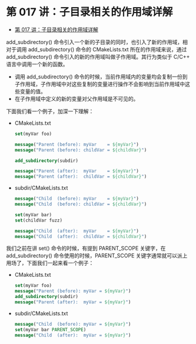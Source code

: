 # 第 017 讲：子目录相关的作用域详解
- [第 017 讲：子目录相关的作用域详解](#第-017-讲子目录相关的作用域详解)

add_subdirectory() 命令引入一个新的子目录的同时，也引入了新的作用域，相对于调用 add_subdirectory() 命令的 CMakeLists.txt 所在的作用域来说，通过 add_subdirectory() 命令引入的新的作用域叫做子作用域。其行为类似于 C/C++ 语言中调用一个新的函数。

- 调用 add_subdirectory() 命令的时候，当前作用域内的变量均会复制一份到子作用域，子作用域中对这些复制的变量进行操作不会影响到当前作用域中这些变量的值。
- 在子作用域中定义的新的变量对父作用域是不可见的。

下面我们看一个例子，加深一下理解：
- CMakeLists.txt
  ```cmake
  set(myVar foo)

  message("Parent (before): myVar    = ${myVar}")
  message("Parent (before): childVar = ${childVar}")

  add_subdirectory(subdir)

  message("Parent (after):  myVar    = ${myVar}")
  message("Parent (after):  childVar = ${childVar}")
  ```
- subdir/CMakeLists.txt
  ```cmake
  message("Child  (before): myVar    = ${myVar}")
  message("Child  (before): childVar = ${childVar}")

  set(myVar bar)
  set(childVar fuzz)

  message("Child  (after):  myVar    = ${myVar}")
  message("Child  (after):  childVar = ${childVar}")
  ```

我们之前在讲 set() 命令的时候，有提到 PARENT_SCOPE 关键字，在 add_subdirectory() 命令使用的时候，PARENT_SCOPE 关键字通常就可以派上用场了，下面我们一起来看一个例子：
- CMakeLists.txt
  ```cmake
  set(myVar foo)
  message("Parent (before): myVar = ${myVar}")
  add_subdirectory(subdir)
  message("Parent (after):  myVar = ${myVar}")
  ```
- subdir/CMakeLists.txt
  ```cmake
  message("Child  (before): myVar = ${myVar}")
  set(myVar bar PARENT_SCOPE)
  message("Child  (after):  myVar = ${myVar}")
  ```
